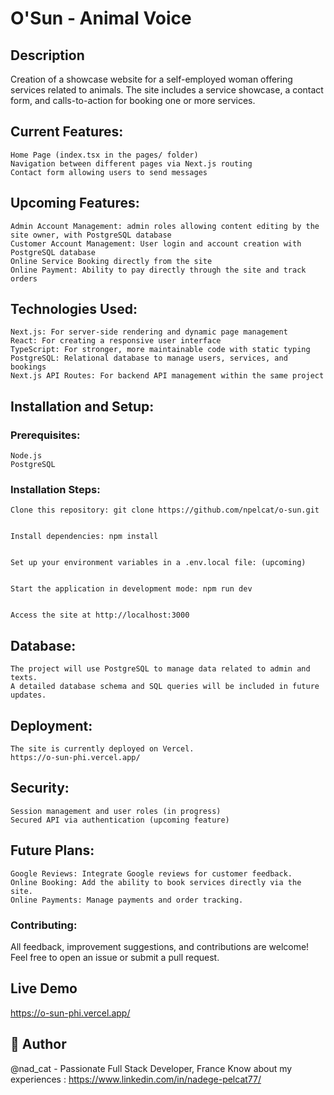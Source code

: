 # O'Sun - Animal Voice

## Description
Creation of a showcase website for a self-employed woman offering services related to animals. 
The site includes a service showcase, a contact form, and calls-to-action for booking one or more services.

## Current Features:

    Home Page (index.tsx in the pages/ folder)
    Navigation between different pages via Next.js routing
    Contact form allowing users to send messages

## Upcoming Features:

    Admin Account Management: admin roles allowing content editing by the site owner, with PostgreSQL database
    Customer Account Management: User login and account creation with PostgreSQL database
    Online Service Booking directly from the site
    Online Payment: Ability to pay directly through the site and track orders

## Technologies Used:

    Next.js: For server-side rendering and dynamic page management
    React: For creating a responsive user interface
    TypeScript: For stronger, more maintainable code with static typing
    PostgreSQL: Relational database to manage users, services, and bookings
    Next.js API Routes: For backend API management within the same project

## Installation and Setup:
### Prerequisites:

    Node.js
    PostgreSQL

### Installation Steps:

    Clone this repository: git clone https://github.com/npelcat/o-sun.git


    Install dependencies: npm install


    Set up your environment variables in a .env.local file: (upcoming)


    Start the application in development mode: npm run dev


    Access the site at http://localhost:3000


## Database:

    The project will use PostgreSQL to manage data related to admin and texts. 
    A detailed database schema and SQL queries will be included in future updates.

## Deployment:

    The site is currently deployed on Vercel.
    https://o-sun-phi.vercel.app/ 


## Security:

    Session management and user roles (in progress)
    Secured API via authentication (upcoming feature)


## Future Plans:

    Google Reviews: Integrate Google reviews for customer feedback.
    Online Booking: Add the ability to book services directly via the site.
    Online Payments: Manage payments and order tracking.


### Contributing:
All feedback, improvement suggestions, and contributions are welcome! Feel free to open an issue or submit a pull request.


## Live Demo
https://o-sun-phi.vercel.app/ 


## 🚀 Author
@nad_cat - Passionate Full Stack Developer, France
Know about my experiences : https://www.linkedin.com/in/nadege-pelcat77/
